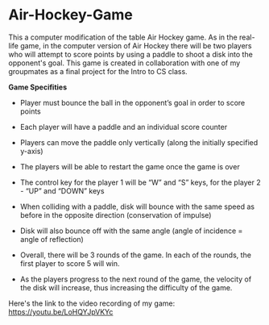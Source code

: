 # Air-Hockey-Game

This a computer modification of the table Air Hockey game. As in the real-life game, in the computer version of Air Hockey there will be two players who will attempt to score points by using a paddle to shoot a disk into the opponent's goal.
This game is created in collaboration with one of my groupmates as a final project for the Intro to CS class.

**Game Specifities**

- Player must bounce the ball in the opponent’s goal in order to score points
- Each player will have a paddle and an individual score counter
- Players can move the paddle only vertically (along the initially specified y-axis)
- The players will be able to restart the game once the game is over
- The control key for the player 1 will be “W” and “S” keys, for the player 2 - “UP” and
“DOWN” keys
- When colliding with a paddle, disk will bounce with the same speed as before in the
opposite direction (conservation of impulse)
- Disk will also bounce off with the same angle (angle of incidence = angle of reflection)

- Overall, there will be 3 rounds of the game. In each of the rounds, the first player to score 5 will win.
- As the players progress to the next round of the game, the velocity of the disk will increase, thus increasing the difficulty of the game.


Here's the link to the video recording of my game: https://youtu.be/LoHQYJpVKYc
